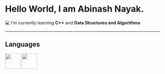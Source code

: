 # Hello World, I am Abinash Nayak.

💻 I'm currently learning **C++** and **Data Structures and Algorithms**

---

## Languages

<img src="https://cdn.jsdelivr.net/gh/devicons/devicon/icons/c/c-original.svg" width="50" height="50"/>
<img src="https://cdn.jsdelivr.net/gh/devicons/devicon@latest/icons/c/c-plain.svg" width="50" height="50"/>

